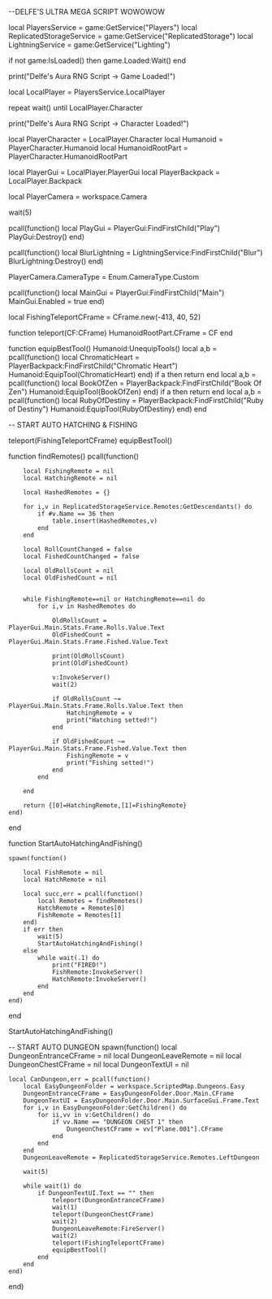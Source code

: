 --DELFE'S ULTRA MEGA SCRIPT WOWOWOW

local PlayersService = game:GetService("Players")
local ReplicatedStorageService = game:GetService("ReplicatedStorage")
local LightningService = game:GetService("Lighting")

if not game:IsLoaded() then
	game.Loaded:Wait()
end

print("Delfe's Aura RNG Script -> Game Loaded!")

local LocalPlayer = PlayersService.LocalPlayer

repeat wait() until LocalPlayer.Character

print("Delfe's Aura RNG Script -> Character Loaded!")

local PlayerCharacter = LocalPlayer.Character
local Humanoid = PlayerCharacter.Humanoid
local HumanoidRootPart = PlayerCharacter.HumanoidRootPart

local PlayerGui = LocalPlayer.PlayerGui
local PlayerBackpack = LocalPlayer.Backpack

local PlayerCamera = workspace.Camera

wait(5)

pcall(function()
	local PlayGui = PlayerGui:FindFirstChild("Play")
	PlayGui:Destroy()
end)

pcall(function()
	local BlurLightning = LightningService:FindFirstChild("Blur")
	BlurLightning:Destroy()
end)

PlayerCamera.CameraType = Enum.CameraType.Custom

pcall(function()
	local MainGui = PlayerGui:FindFirstChild("Main")
	MainGui.Enabled = true
end)

local FishingTeleportCFrame = CFrame.new(-413, 40, 52)

function teleport(CF:CFrame)
	HumanoidRootPart.CFrame = CF
end

function equipBestTool()
	Humanoid:UnequipTools()
	local a,b = pcall(function()
		local ChromaticHeart = PlayerBackpack:FindFirstChild("Chromatic Heart")
		Humanoid:EquipTool(ChromaticHeart)
	end)
	if a then
		return
	end
	local a,b = pcall(function()
		local BookOfZen = PlayerBackpack:FindFirstChild("Book Of Zen")
		Humanoid:EquipTool(BookOfZen)
	end)
	if a then
		return
	end
	local a,b = pcall(function()
		local RubyOfDestiny = PlayerBackpack:FindFirstChild("Ruby of Destiny")
		Humanoid:EquipTool(RubyOfDestiny)
	end)
end

-- START AUTO HATCHING & FISHING

teleport(FishingTeleportCFrame)
equipBestTool()



function findRemotes()
	pcall(function()
		
		local FishingRemote = nil
		local HatchingRemote = nil
		
		local HashedRemotes = {}
		
		for i,v in ReplicatedStorageService.Remotes:GetDescendants() do
			if #v.Name == 36 then
				table.insert(HashedRemotes,v)
			end
		end
		
		local RollCountChanged = false
		local FishedCountChanged = false
		
		local OldRollsCount = nil
		local OldFishedCount = nil
		
		
		while FishingRemote==nil or HatchingRemote==nil do
			for i,v in HashedRemotes do
				
				OldRollsCount = PlayerGui.Main.Stats.Frame.Rolls.Value.Text
				OldFishedCount = PlayerGui.Main.Stats.Frame.Fished.Value.Text
				
				print(OldRollsCount)
				print(OldFishedCount)
				
				v:InvokeServer()
				wait(2)
				
				if OldRollsCount ~= PlayerGui.Main.Stats.Frame.Rolls.Value.Text then
					HatchingRemote = v
					print("Hatching setted!")
				end
				
				if OldFishedCount ~= PlayerGui.Main.Stats.Frame.Fished.Value.Text then
					FishingRemote = v
					print("Fishing setted!")
				end
			end
			
		end
		
		return {[0]=HatchingRemote,[1]=FishingRemote}		
	end)
end


function StartAutoHatchingAndFishing()
	
	
	spawn(function()

		local FishRemote = nil
		local HatchRemote = nil
		
		local succ,err = pcall(function()
			local Remotes = findRemotes()
			HatchRemote = Remotes[0]
			FishRemote = Remotes[1]
		end)
		if err then
			wait(5)
			StartAutoHatchingAndFishing()
		else
			while wait(.1) do
				print("FIRED!")
				FishRemote:InvokeServer()
				HatchRemote:InvokeServer()
			end
		end
	end)
end

StartAutoHatchingAndFishing()



-- START AUTO DUNGEON
spawn(function()
	local DungeonEntranceCFrame = nil
	local DungeonLeaveRemote = nil
	local DungeonChestCFrame = nil
	local DungeonTextUI = nil
	
	local CanDungeon,err = pcall(function()
		local EasyDungeonFolder = workspace.ScriptedMap.Dungeons.Easy
		DungeonEntranceCFrame = EasyDungeonFolder.Door.Main.CFrame
		DungeonTextUI = EasyDungeonFolder.Door.Main.SurfaceGui.Frame.Text
		for i,v in EasyDungeonFolder:GetChildren() do
			for ii,vv in v:GetChildren() do
				if vv.Name == "DUNGEON CHEST 1" then
					DungeonChestCFrame = vv["Plane.001"].CFrame
				end
			end
		end
		DungeonLeaveRemote = ReplicatedStorageService.Remotes.LeftDungeon
		
		wait(5)
		
		while wait(1) do
			if DungeonTextUI.Text == "" then
				teleport(DungeonEntranceCFrame)
				wait(1)
				teleport(DungeonChestCFrame)
				wait(2)
				DungeonLeaveRemote:FireServer()
				wait(2)
				teleport(FishingTeleportCFrame)
				equipBestTool()
			end
		end
	end)
end)







